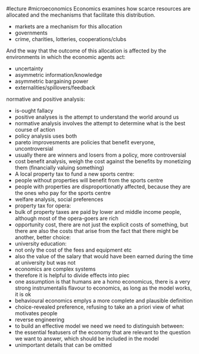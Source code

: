 #lecture #microeconomics
Economics examines how scarce resources are allocated and the mechanisms that facilitate this distribution.

- markets are a mechanism for this allocation
- governments
- crime, charities, lotteries, cooperations/clubs

  

And the way that the outcome of this allocation is affected by the environments in which the economic agents act:

- uncertainty
- asymmetric information/knowledge
- asymmetric bargaining power
- externalities/spillovers/feedback

  

normative and positive analysis:

- is-ought fallacy
- positive analyses is the attempt to understand the world around us
- normative analysis involves the attempt to determine what is the best course of action
- policy analysis uses both
- pareto improvesments are policies that benefit everyone, uncontroversial
- usually there are winners and losers from a policy, more controversial
- cost benefit analysis, weigh the cost against the benefits by monetizing them (financially valuing something)
- A local property tax to fund a new sports centre:
- people without properties will benefit from the sports centre
- people with properties are disproportionatly affected, because they are the ones who pay for the sports centre
- welfare analysis, social preferences
- property tax for opera:
- bulk of property taxes are paid by lower and middle income people, although most of the opera-goers are rich
- opportunity cost, there are not just the explicit costs of something, but there are also the costs that arise from the fact that there might be another, better choice:
- university education:
- not only the cost of the fees and equipment etc
- also the value of the salary that would have been earned during the time at university but was not
- economics are complex systems
- therefore it is helpful to divide effects into piec
- one assumption is that humans are a homo economicus, there is a very strong instrumentalis flavour to economics, as long as the model works, it is ok
- behavioural economics emplys a more complete and plausible definition
- choice-revealed preference, refusing to take an a priori view of what motivates people
- reverse engineering
- to build an effective model we need we need to distinguish between:
- the essential featusers of the economy that are relevant to the question we want to answer, which should be included in the model
- unimportant details that can be omitted